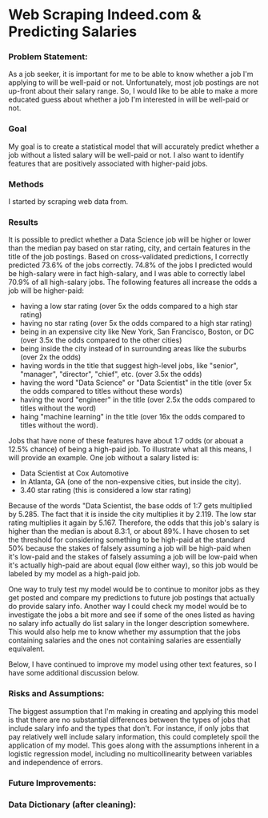 # Web Scraping Indeed.com & Predicting Salaries
### Problem Statement:
As a job seeker, it is important for me to be able to know whether a job I'm applying to will be well-paid or not. Unfortunately, most job postings are not up-front about their salary range. So, I would like to be able to make a more educated guess about whether a job I'm interested in will be well-paid or not. 

### Goal
My goal is to create a statistical model that will accurately predict whether a job without a listed salary will be well-paid or not. I also want to identify features that are positively associated with higher-paid jobs.

### Methods
I started by scraping web data from.

### Results
It is possible to predict whether a Data Science job will be higher or lower than the median pay based on star rating, city, and certain features in the title of the job postings. Based on cross-validated predictions, I correctly predicted 73.6% of the jobs correctly. 74.8% of the jobs I predicted would be high-salary were in fact high-salary, and I was able to correctly label 70.9% of all high-salary jobs. The following features all increase the odds a job will be higher-paid:
- having a low star rating (over 5x the odds compared to a high star rating)
- having no star rating (over 5x the odds compared to a high star rating)
- being in an expensive city like New York, San Francisco, Boston, or DC (over 3.5x the odds compared to the other cities)
- being inside the city instead of in surrounding areas like the suburbs (over 2x the odds)
- having words in the title that suggest high-level jobs, like "senior", "manager", "director", "chief", etc. (over 3.5x the odds)
- having the word "Data Science" or "Data Scientist" in the title (over 5x the odds compared to titles without these words)
- having the word "engineer" in the title (over 2.5x the odds compared to titles without the word)
- haing "machine learning" in the title (over 16x the odds compared to titles without the word).


Jobs that have none of these features have about 1:7 odds (or  abouat a 12.5% chance) of being a high-paid job. To illustrate what all this means, I will provide an example. One job without a salary listed is:
- Data Scientist at Cox Automotive
- In Atlanta, GA (one of the non-expensive cities, but inside the city).
- 3.40 star rating (this is considered a low star rating)

Because of the words "Data Scientist, the base odds of 1:7 gets multiplied by 5.285. The fact that it is inside the city multiplies it by 2.119. The low star rating multiplies it again by 5.167. Therefore, the odds that this job's salary is higher than the median is about 8.3:1, or about 89%. I have chosen to set the threshold for considering something to be high-paid at the standard 50% because the stakes of falsely assuming a job will be high-paid when it's low-paid and the stakes of falsely assuming a job will be low-paid when it's actually high-paid are about equal (low either way), so this job would be labeled by my model as a high-paid job.

One way to truly test my model would be to continue to monitor jobs as they get posted and compare my predictions to future job postings that actually do provide salary info. Another way I could check my model would be to investigate the jobs a bit more and see if some of the ones listed as having no salary info actually do list salary in the longer description somewhere. This would also help me to know whether my assumption that the jobs containing salaries and the ones not containing salaries are essentially equivalent.

Below, I have continued to improve my model using other text features, so I have some additional discussion below.
### Risks and Assumptions:
The biggest assumption that I'm making in creating and applying this model is that there are no substantial differences between the types of jobs that include salary info and the types that don't. For instance, if only jobs that pay relatively well include salary information, this could completely spoil the application of my model. This goes along with the assumptions inherent in a logistic regression model, including no multicollinearity between variables and independence of errors.

### Future Improvements:

### Data Dictionary (after cleaning):


